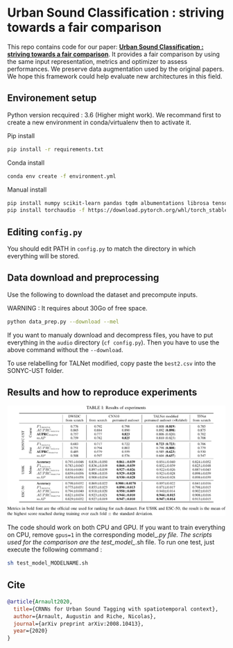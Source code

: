 # Urban Sound Classification : striving towards a fair comparison

This repo contains code for our paper: [**Urban Sound Classification : striving towards a fair comparison**](http://dcase.community/documents/challenge2020/technical_reports/DCASE2020_Arnault_70_t5.pdf). It  provides  a  fair comparison  by  using  the  same  input  representation,  metrics and  optimizer  to  assess  performances.  We  preserve  data  augmentation used by the original papers. We hope this framework could  help  evaluate  new  architectures  in  this  field.


## Environement setup

Python version recquired : 3.6 (Higher might work).
We recommand first to create a new environment in conda/virtualenv then to activate it.

Pip install

~~~bash
pip install -r requirements.txt
~~~

Conda install

~~~bash
conda env create -f environment.yml
~~~

Manual install

~~~bash
pip install numpy scikit-learn pandas tqdm albumentations librosa tensorboard torch torchvision oyaml pytorch-lightning numba==0.49
pip install torchaudio -f https://download.pytorch.org/whl/torch_stable.html
~~~

## Editing `config.py`

You should edit PATH in `config.py` to match the directory in which everything will be stored.

## Data download and preprocessing

Use the following to download the dataset and precompute inputs.

WARNING : It requires about 30Go of free space.

~~~bash
python data_prep.py --download --mel
~~~

If you want to manualy download and decompress files, you have to put everything in the `audio` directory (`cf config.py`). Then you have to use the above command without the `--download`.

To use relabelling for TALNet modified, copy paste the `best2.csv` into the SONYC-UST folder.

## Results and how to reproduce experiments

![Results](img/results.png)

The code should work on both CPU and GPU.
If you want to train everything on CPU, remove `gpus=1` in the corresponding model_*.py file. The scripts used for the comparison are the test_model_*.sh file. To run one test, just execute the following command :

~~~bash
sh test_model_MODELNAME.sh
~~~

## Cite

~~~bibtex
@article{Arnault2020,
  title={CRNNs for Urban Sound Tagging with spatiotemporal context},
  author={Arnault, Augustin and Riche, Nicolas},
  journal={arXiv preprint arXiv:2008.10413},
  year={2020}
}
~~~
